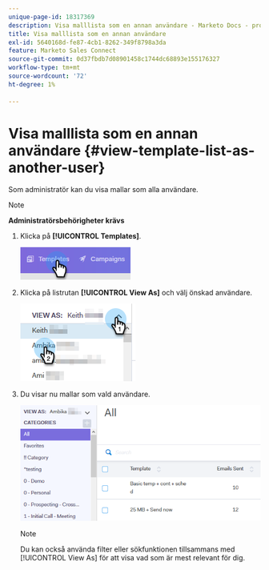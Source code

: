 ```yaml
---
unique-page-id: 18317369
description: Visa malllista som en annan användare - Marketo Docs - produktdokumentation
title: Visa malllista som en annan användare
exl-id: 5640168d-fe87-4cb1-8262-349f8798a3da
feature: Marketo Sales Connect
source-git-commit: 0d37fbdb7d08901458c1744dc68893e155176327
workflow-type: tm+mt
source-wordcount: '72'
ht-degree: 1%

---
```


# Visa malllista som en annan användare {#view-template-list-as-another-user}

Som administratör kan du visa mallar som alla användare.

>[!NOTE]
>
>**Administratörsbehörigheter krävs**

1. Klicka på **[!UICONTROL Templates]**.

   ![](assets/one.png)

1. Klicka på listrutan **[!UICONTROL View As]** och välj önskad användare.

   ![](assets/two.png)

1. Du visar nu mallar som vald användare.

   ![](assets/three.png)

   >[!NOTE]
   >
   >Du kan också använda filter eller sökfunktionen tillsammans med [!UICONTROL View As] för att visa vad som är mest relevant för dig.
